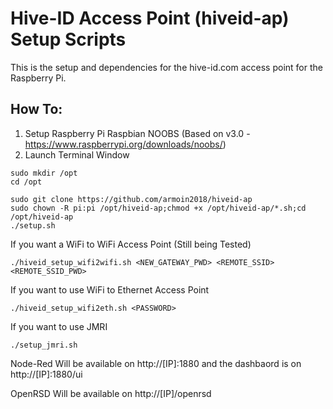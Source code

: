 # Hive-ID Access Point (hiveid-ap) Setup Scripts

This is the setup and dependencies for the hive-id.com access point for the Raspberry Pi. 

## How To:
1. Setup Raspberry Pi Raspbian NOOBS (Based on v3.0 - https://www.raspberrypi.org/downloads/noobs/)
2. Launch Terminal Window
```
sudo mkdir /opt 
cd /opt

sudo git clone https://github.com/armoin2018/hiveid-ap
sudo chown -R pi:pi /opt/hiveid-ap;chmod +x /opt/hiveid-ap/*.sh;cd /opt/hiveid-ap
./setup.sh

```
If you want a WiFi to  WiFi Access Point (Still being Tested)
```
./hiveid_setup_wifi2wifi.sh <NEW_GATEWAY_PWD> <REMOTE_SSID> <REMOTE_SSID_PWD>
```

If you want to use WiFi to Ethernet Access Point
```
./hiveid_setup_wifi2eth.sh <PASSWORD>
```

If you want to use JMRI
```
./setup_jmri.sh
```

Node-Red 
Will be available on http://[IP]:1880 and the dashbaord is on http://[IP]:1880/ui
  
OpenRSD
Will be available on http://[IP]/openrsd
  
  
